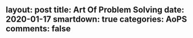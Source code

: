 layout: post
title: Art Of Problem Solving
date: 2020-01-17
smartdown: true
categories: AoPS
comments: false
---